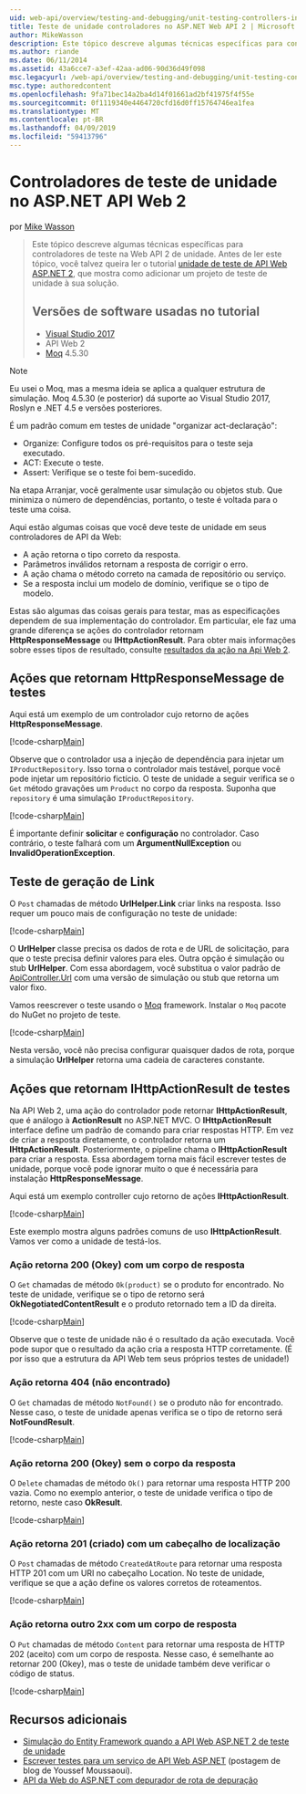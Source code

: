 ```yaml
---
uid: web-api/overview/testing-and-debugging/unit-testing-controllers-in-web-api
title: Teste de unidade controladores no ASP.NET Web API 2 | Microsoft Docs
author: MikeWasson
description: Este tópico descreve algumas técnicas específicas para controladores de teste na Web API 2 de unidade. Antes de ler este tópico, você talvez queira ler o tutorial de unidade...
ms.author: riande
ms.date: 06/11/2014
ms.assetid: 43a6cce7-a3ef-42aa-ad06-90d36d49f098
msc.legacyurl: /web-api/overview/testing-and-debugging/unit-testing-controllers-in-web-api
msc.type: authoredcontent
ms.openlocfilehash: 9fa71bec14a2ba4d14f01661ad2bf41975f4f55e
ms.sourcegitcommit: 0f1119340e4464720cfd16d0ff15764746ea1fea
ms.translationtype: MT
ms.contentlocale: pt-BR
ms.lasthandoff: 04/09/2019
ms.locfileid: "59413796"
---
```

# <a name="unit-testing-controllers-in-aspnet-web-api-2"></a>Controladores de teste de unidade no ASP.NET API Web 2

por [Mike Wasson](https://github.com/MikeWasson)

> Este tópico descreve algumas técnicas específicas para controladores de teste na Web API 2 de unidade. Antes de ler este tópico, você talvez queira ler o tutorial [unidade de teste de API Web ASP.NET 2](unit-testing-with-aspnet-web-api.md), que mostra como adicionar um projeto de teste de unidade à sua solução.
>
> ## <a name="software-versions-used-in-the-tutorial"></a>Versões de software usadas no tutorial
>
> - [Visual Studio 2017](https://visualstudio.microsoft.com/downloads/?utm_medium=microsoft&utm_source=docs.microsoft.com&utm_campaign=button+cta&utm_content=download+vs2017)
> - API Web 2
> - [Moq](https://github.com/Moq) 4.5.30

> [!NOTE]
> Eu usei o Moq, mas a mesma ideia se aplica a qualquer estrutura de simulação. Moq 4.5.30 (e posterior) dá suporte ao Visual Studio 2017, Roslyn e .NET 4.5 e versões posteriores.

É um padrão comum em testes de unidade &quot;organizar act-declaração&quot;:

- Organize: Configure todos os pré-requisitos para o teste seja executado.
- ACT: Execute o teste.
- Assert: Verifique se o teste foi bem-sucedido.

Na etapa Arranjar, você geralmente usar simulação ou objetos stub. Que minimiza o número de dependências, portanto, o teste é voltada para o teste uma coisa.

Aqui estão algumas coisas que você deve teste de unidade em seus controladores de API da Web:

- A ação retorna o tipo correto da resposta.
- Parâmetros inválidos retornam a resposta de corrigir o erro.
- A ação chama o método correto na camada de repositório ou serviço.
- Se a resposta inclui um modelo de domínio, verifique se o tipo de modelo.

Estas são algumas das coisas gerais para testar, mas as especificações dependem de sua implementação do controlador. Em particular, ele faz uma grande diferença se ações do controlador retornam **HttpResponseMessage** ou **IHttpActionResult**. Para obter mais informações sobre esses tipos de resultado, consulte [resultados da ação na Api Web 2](../getting-started-with-aspnet-web-api/action-results.md).

## <a name="testing-actions-that-return-httpresponsemessage"></a>Ações que retornam HttpResponseMessage de testes

Aqui está um exemplo de um controlador cujo retorno de ações **HttpResponseMessage**.

[!code-csharp[Main](unit-testing-controllers-in-web-api/samples/sample1.cs)]

Observe que o controlador usa a injeção de dependência para injetar um `IProductRepository`. Isso torna o controlador mais testável, porque você pode injetar um repositório fictício. O teste de unidade a seguir verifica se o `Get` método gravações um `Product` no corpo da resposta. Suponha que `repository` é uma simulação `IProductRepository`.

[!code-csharp[Main](unit-testing-controllers-in-web-api/samples/sample2.cs)]

É importante definir **solicitar** e **configuração** no controlador. Caso contrário, o teste falhará com um **ArgumentNullException** ou **InvalidOperationException**.

## <a name="testing-link-generation"></a>Teste de geração de Link

O `Post` chamadas de método **UrlHelper.Link** criar links na resposta. Isso requer um pouco mais de configuração no teste de unidade:

[!code-csharp[Main](unit-testing-controllers-in-web-api/samples/sample3.cs)]

O **UrlHelper** classe precisa os dados de rota e de URL de solicitação, para que o teste precisa definir valores para eles. Outra opção é simulação ou stub **UrlHelper**. Com essa abordagem, você substitua o valor padrão de [ApiController.Url](https://msdn.microsoft.com/library/system.web.http.apicontroller.url.aspx) com uma versão de simulação ou stub que retorna um valor fixo.

Vamos reescrever o teste usando o [Moq](https://github.com/Moq) framework. Instalar o `Moq` pacote do NuGet no projeto de teste.

[!code-csharp[Main](unit-testing-controllers-in-web-api/samples/sample4.cs)]

Nesta versão, você não precisa configurar quaisquer dados de rota, porque a simulação **UrlHelper** retorna uma cadeia de caracteres constante.


## <a name="testing-actions-that-return-ihttpactionresult"></a>Ações que retornam IHttpActionResult de testes

Na API Web 2, uma ação do controlador pode retornar **IHttpActionResult**, que é análogo à **ActionResult** no ASP.NET MVC. O **IHttpActionResult** interface define um padrão de comando para criar respostas HTTP. Em vez de criar a resposta diretamente, o controlador retorna um **IHttpActionResult**. Posteriormente, o pipeline chama o **IHttpActionResult** para criar a resposta. Essa abordagem torna mais fácil escrever testes de unidade, porque você pode ignorar muito o que é necessária para instalação **HttpResponseMessage**.

Aqui está um exemplo controller cujo retorno de ações **IHttpActionResult**.

[!code-csharp[Main](unit-testing-controllers-in-web-api/samples/sample5.cs)]

Este exemplo mostra alguns padrões comuns de uso **IHttpActionResult**. Vamos ver como a unidade de testá-los.

### <a name="action-returns-200-ok-with-a-response-body"></a>Ação retorna 200 (Okey) com um corpo de resposta

O `Get` chamadas de método `Ok(product)` se o produto for encontrado. No teste de unidade, verifique se o tipo de retorno será **OkNegotiatedContentResult** e o produto retornado tem a ID da direita.

[!code-csharp[Main](unit-testing-controllers-in-web-api/samples/sample6.cs)]

Observe que o teste de unidade não é o resultado da ação executada. Você pode supor que o resultado da ação cria a resposta HTTP corretamente. (É por isso que a estrutura da API Web tem seus próprios testes de unidade!)

### <a name="action-returns-404-not-found"></a>Ação retorna 404 (não encontrado)

O `Get` chamadas de método `NotFound()` se o produto não for encontrado. Nesse caso, o teste de unidade apenas verifica se o tipo de retorno será **NotFoundResult**.

[!code-csharp[Main](unit-testing-controllers-in-web-api/samples/sample7.cs)]

### <a name="action-returns-200-ok-with-no-response-body"></a>Ação retorna 200 (Okey) sem o corpo da resposta

O `Delete` chamadas de método `Ok()` para retornar uma resposta HTTP 200 vazia. Como no exemplo anterior, o teste de unidade verifica o tipo de retorno, neste caso **OkResult**.

[!code-csharp[Main](unit-testing-controllers-in-web-api/samples/sample8.cs)]

### <a name="action-returns-201-created-with-a-location-header"></a>Ação retorna 201 (criado) com um cabeçalho de localização

O `Post` chamadas de método `CreatedAtRoute` para retornar uma resposta HTTP 201 com um URI no cabeçalho Location. No teste de unidade, verifique se que a ação define os valores corretos de roteamentos.

[!code-csharp[Main](unit-testing-controllers-in-web-api/samples/sample9.cs)]

### <a name="action-returns-another-2xx-with-a-response-body"></a>Ação retorna outro 2xx com um corpo de resposta

O `Put` chamadas de método `Content` para retornar uma resposta de HTTP 202 (aceito) com um corpo de resposta. Nesse caso, é semelhante ao retornar 200 (Okey), mas o teste de unidade também deve verificar o código de status.

[!code-csharp[Main](unit-testing-controllers-in-web-api/samples/sample10.cs)]

## <a name="additional-resources"></a>Recursos adicionais

- [Simulação do Entity Framework quando a API Web ASP.NET 2 de teste de unidade](mocking-entity-framework-when-unit-testing-aspnet-web-api-2.md)
- [Escrever testes para um serviço de API Web ASP.NET](https://blogs.msdn.com/b/youssefm/archive/2013/01/28/writing-tests-for-an-asp-net-webapi-service.aspx) (postagem de blog de Youssef Moussaoui).
- [API da Web do ASP.NET com depurador de rota de depuração](https://blogs.msdn.com/b/webdev/archive/2013/04/04/debugging-asp-net-web-api-with-route-debugger.aspx)
